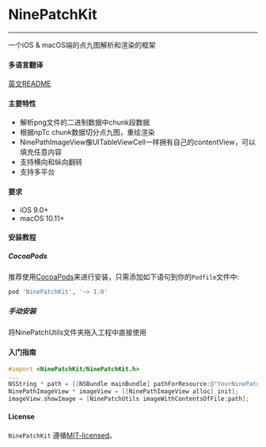 # NinePatchKit

----------------

一个iOS & macOS端的点九图解析和渲染的框架

#### 多语言翻译

[英文README](README.md)

#### 主要特性

* 解析png文件的二进制数据中chunk段数据
* 根据npTc chunk数据切分点九图，重绘渲染
* NinePathImageView像UITableViewCell一样拥有自己的contentView，可以填充任意内容
* 支持横向和纵向翻转
* 支持多平台

#### 要求

* iOS 9.0+
* macOS 10.11+


#### 安装教程

##### CocoaPods

推荐使用[CocoaPods](https://cocoapods.org)来进行安装，只需添加如下语句到你的`Podfile`文件中:

```ruby
pod 'NinePatchKit', '~> 1.0'
```

##### 手动安装

将NinePatchUtils文件夹拖入工程中直接使用

#### 入门指南

```objective-c
#import <NinePatchKit/NinePatchKit.h>
...
NSString * path = [[NSBundle mainBundle] pathForResource:@"YourNinePatchImageName" ofType:@"png"];
NinePathImageView * imageView = [[NinePathImageView alloc] init];
imageView.showImage = [NinePatchUtils imageWithContentsOfFile:path];
```

#### License

`NinePatchKit` 遵循[MIT-licensed](https://github.com/zxinsunshine/NinePatchKit/blob/master/LICENSE)。